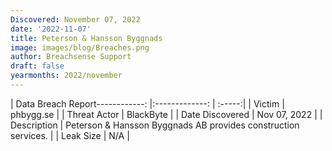 ```yaml
---
Discovered: November 07, 2022
date: '2022-11-07'
title: Peterson & Hansson Byggnads
image: images/blog/Breaches.png
author: Breachsense Support
draft: false
yearmonths: 2022/november
---
```


| Data Breach Report------------:     |:-------------:    | :-----:|
| Victim      | phbygg.se      | 
| Threat Actor      | BlackByte      | 
| Date Discovered      | Nov 07, 2022      | 
| Description      | Peterson & Hansson Byggnads AB provides construction services.      | 
| Leak Size      | N/A      | 

